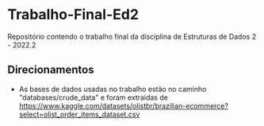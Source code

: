 # Trabalho-Final-Ed2

Repositório contendo o trabalho final da disciplina de Estruturas de Dados 2 - 2022.2

## Direcionamentos

- As bases de dados usadas no trabalho estão no caminho  "databases/crude_data" e foram extraídas de https://www.kaggle.com/datasets/olistbr/brazilian-ecommerce?select=olist_order_items_dataset.csv
